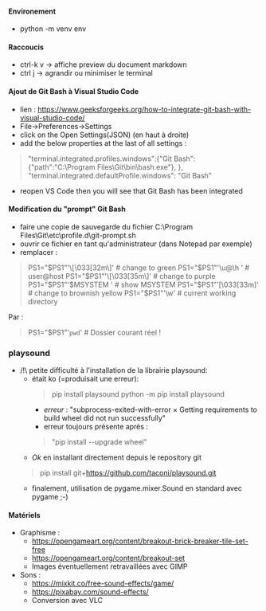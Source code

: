#### Environement 
- python -m venv env

#### Raccoucis
- ctrl-k v → affiche preview du document markdown
- ctrl j → agrandir ou minimiser le terminal

#### Ajout de Git Bash à Visual Studio Code
- lien : https://www.geeksforgeeks.org/how-to-integrate-git-bash-with-visual-studio-code/
- File->Preferences->Settings
- click on the Open Settings(JSON) (en haut à droite)
- add the below properties at the last of all settings :
> "terminal.integrated.profiles.windows":{"Git Bash":{"path":"C:\\Program Files\\Git\\bin\\bash.exe"},  },
"terminal.integrated.defaultProfile.windows": "Git Bash"

- reopen VS Code then you will see that Git Bash has been integrated

#### Modification du "prompt" Git Bash
- faire une copie de sauvegarde du fichier C:\Program Files\Git\etc\profile.d\git-prompt.sh
- ouvrir ce fichier en tant qu'administrateur (dans Notepad par exemple)
- remplacer :
> 	PS1="$PS1"'\[\033[32m\]'       # change to green
	PS1="$PS1"'\u@\h '             # user@host<space>
	PS1="$PS1"'\[\033[35m\]'       # change to purple
	PS1="$PS1"'$MSYSTEM '          # show MSYSTEM
	PS1="$PS1"'\[\033[33m\]'       # change to brownish yellow
	PS1="$PS1"'\w'                 # current working directory

Par :
>   PS1="$PS1"'`pwd`'   	       # Dossier courant réel !

### playsound
- /!\ petite difficulté à l'installation de la librairie playsound:
    - était ko (=produisait une erreur): 
	    > pip install playsound
		> python -m pip install playsound
		- *erreur* : "subprocess-exited-with-error × Getting requirements to build wheel did not run successfully"
		- erreur toujours présente après :
		>"pip install --upgrade wheel"
    - *Ok* en installant directement depuis le repository git 
	> pip install git+https://github.com/taconi/playsound.git
	- finalement, utilisation de pygame.mixer.Sound en standard avec pygame ;-)

#### Matériels
- Graphisme : 
    - https://opengameart.org/content/breakout-brick-breaker-tile-set-free
    - https://opengameart.org/content/breakout-set
	- Images éventuellement retravaillées avec GIMP
- Sons :
    - https://mixkit.co/free-sound-effects/game/
	- https://pixabay.com/sound-effects/ 
	- Conversion avec VLC
